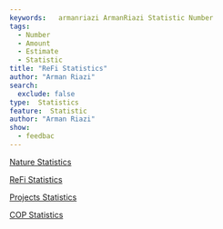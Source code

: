```yaml
---
keywords:   armanriazi ArmanRiazi Statistic Number
tags:
  - Number
  - Amount
  - Estimate
  - Statistic 
title: "ReFi Statistics"
author: "Arman Riazi"
search:
  exclude: false
type:  Statistics
feature:  Statistic
author: "Arman Riazi"
show:
  - feedbac
---
```


[Nature Statistics](./nature/statistic_nature.md)

[ReFi Statistics](./refi/statistic_refi.md)

[Projects Statistics](./projects/statistic_projects.md)

[COP Statistics](./aspect/statistic_cop.md)
